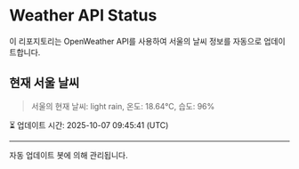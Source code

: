 
# Weather API Status

이 리포지토리는 OpenWeather API를 사용하여 서울의 날씨 정보를 자동으로 업데이트합니다.

## 현재 서울 날씨
> 서울의 현재 날씨: light rain, 온도: 18.64°C, 습도: 96%

⏳ 업데이트 시간: 2025-10-07 09:45:41 (UTC)

---
자동 업데이트 봇에 의해 관리됩니다.
